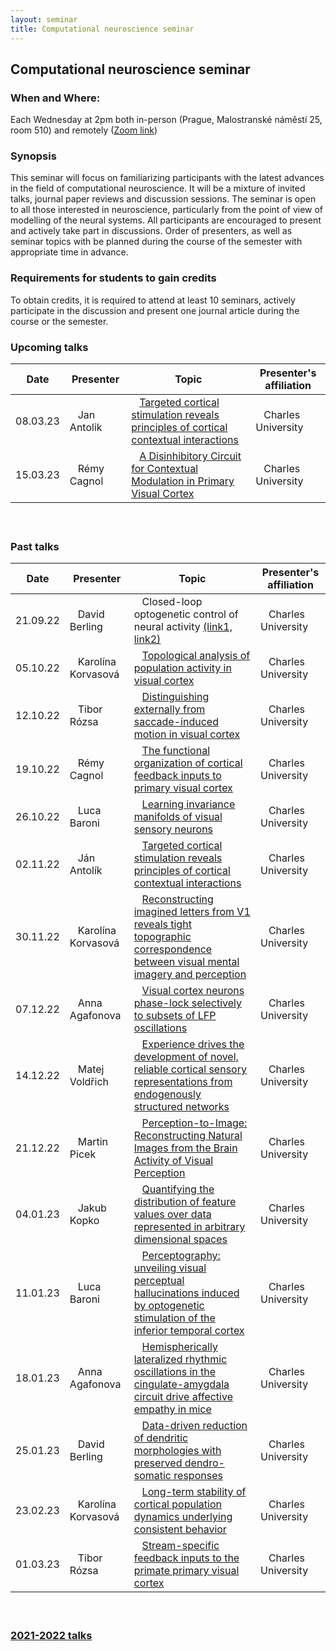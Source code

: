 ```yaml
---
layout: seminar
title: Computational neuroscience seminar
---
```


## Computational neuroscience seminar 

### When and Where: 
Each Wednesday at 2pm both in-person (Prague, Malostranské náměstí 25, room 510) and remotely ([Zoom link](https://cuni-cz.zoom.us/j/99670017268))

### Synopsis

This seminar will focus on familiarizing participants with the latest advances in the field of computational neuroscience. It will be a mixture of invited talks, journal paper reviews and discussion sessions. The seminar is open to all those interested in neuroscience, particularly from the point of view of modelling of the neural systems.
All participants are encouraged to present and actively take part in discussions. Order of presenters, as well as seminar topics with be planned during the course of the semester with appropriate time in advance.

### Requirements for students to gain credits

To obtain credits, it is required to attend at least 10 seminars, actively participate in the discussion and present one journal article during the course or the semester.

### Upcoming talks


|Date| Presenter | Topic  |  Presenter's affiliation |
|-------|---------------------------------|----|----|
|08.03.23| &nbsp;&nbsp;  Jan Antolik | &nbsp;&nbsp; [Targeted cortical stimulation reveals principles of cortical contextual interactions](https://www.biorxiv.org/content/10.1101/2022.06.22.497254v1) | &nbsp;&nbsp; Charles University  |
|15.03.23 | &nbsp;&nbsp;  Rémy Cagnol | &nbsp;&nbsp;  [A Disinhibitory Circuit for Contextual Modulation in Primary Visual Cortex](https://www.sciencedirect.com/science/article/pii/S0896627320308916)| &nbsp;&nbsp;  Charles University |

#### &nbsp;


### Past talks

|Date| Presenter |Topic  | Presenter's affiliation |
|----|---------- |------|-------------------------|
|21.09.22 | &nbsp;&nbsp; David Berling | &nbsp;&nbsp; Closed-loop optogenetic control of neural activity  [(link1,](https://doi.org/10.1088/1741-2552/abb89c) [link2)](https://doi.org/10.1088/1741-2552/aaa506 )  | &nbsp;&nbsp; Charles University  |
|05.10.22 | &nbsp;&nbsp;  Karolína Korvasová | &nbsp;&nbsp;  [Topological analysis of population activity in visual cortex](https://www.ncbi.nlm.nih.gov/pmc/articles/PMC2924880/)| &nbsp;&nbsp;  Charles University |
|12.10.22 | &nbsp;&nbsp;  Tibor  Rózsa | &nbsp;&nbsp; [Distinguishing externally from saccade-induced motion in visual cortex](https://www.nature.com/articles/s41586-022-05196-w)  | &nbsp;&nbsp; Charles University  |
|19.10.22 | &nbsp;&nbsp;  Rémy Cagnol | &nbsp;&nbsp;  [The functional organization of cortical feedback inputs to primary visual cortex](http://petreanulab.org/wp-content/uploads/2018/10/Marques-et-al.-Nature-Neuroscience-2018.pdf)| &nbsp;&nbsp;  Charles University |
|26.10.22 | &nbsp;&nbsp;  Luca  Baroni | &nbsp;&nbsp; [Learning invariance manifolds of visual sensory neurons](https://openreview.net/forum?id=2dQyENiU330) | &nbsp;&nbsp; Charles University  |
|02.11.22 | &nbsp;&nbsp;  Ján Antolík | &nbsp;&nbsp; [Targeted cortical stimulation reveals principles of cortical contextual interactions](https://www.biorxiv.org/content/10.1101/2022.06.22.497254v1)  | &nbsp;&nbsp; Charles University  |
|30.11.22 | &nbsp;&nbsp; Karolína Korvasová | &nbsp;&nbsp; [Reconstructing imagined letters from V1 reveals tight topographic correspondence between visual mental imagery and perception](https://link.springer.com/article/10.1007/s00429-019-01828-6) | &nbsp;&nbsp; Charles University  |
|07.12.22 | &nbsp;&nbsp;  Anna Agafonova | &nbsp;&nbsp; [Visual cortex neurons phase-lock selectively to subsets of LFP oscillations](https://journals.physiology.org/doi/full/10.1152/jn.00496.2018) | &nbsp;&nbsp; Charles University  |
|14.12.22 | &nbsp;&nbsp;  Matej Voldřich | &nbsp;&nbsp; [Experience drives the development of novel, reliable cortical sensory representations from endogenously structured networks](https://www.biorxiv.org/content/10.1101/2022.11.14.516507v1)  | &nbsp;&nbsp; Charles University  |
|21.12.22 | &nbsp;&nbsp;  Martin Picek | &nbsp;&nbsp; [Perception-to-Image: Reconstructing Natural Images from the Brain Activity of Visual Perception](https://link.springer.com/article/10.1007/s10439-020-02502-3)  | &nbsp;&nbsp; Charles University  |
|04.01.23| &nbsp;&nbsp;  Jakub Kopko | &nbsp;&nbsp; [Quantifying the distribution of feature values over data represented in arbitrary dimensional spaces](https://www.biorxiv.org/content/10.1101/2022.11.23.517657v1) | &nbsp;&nbsp; Charles University  |
|11.01.23| &nbsp;&nbsp;  Luca Baroni | &nbsp;&nbsp; [Perceptography: unveiling visual perceptual hallucinations induced by optogenetic stimulation of the inferior temporal cortex](https://www.biorxiv.org/content/10.1101/2022.10.24.513337v1) | &nbsp;&nbsp; Charles University  |
|18.01.23| &nbsp;&nbsp;  Anna Agafonova | &nbsp;&nbsp; [Hemispherically lateralized rhythmic oscillations in the cingulate-amygdala circuit drive affective empathy in mice](https://www.cell.com/neuron/pdf/S0896-6273(22)01000-5.pdf) | &nbsp;&nbsp; Charles University  |
|25.01.23| &nbsp;&nbsp;  David Berling | &nbsp;&nbsp; [Data-driven reduction of dendritic morphologies with preserved dendro-somatic responses](https://elifesciences.org/articles/60936) | &nbsp;&nbsp; Charles University  |
|23.02.23| &nbsp;&nbsp;  Karolína Korvasová  | &nbsp;&nbsp; [Long-term stability of cortical population dynamics underlying consistent behavior](https://www.nature.com/articles/s41593-019-0555-4) | &nbsp;&nbsp; Charles University  |
|01.03.23| &nbsp;&nbsp;  Tibor  Rózsa  | &nbsp;&nbsp; [Stream-specific feedback inputs to the primate primary visual cortex](https://europepmc.org/backend/ptpmcrender.fcgi?accid=PMC7801467&blobtype=pdf) | &nbsp;&nbsp; Charles University  |

#### &nbsp;

### [2021-2022 talks](./compneuroseminar2021.html)